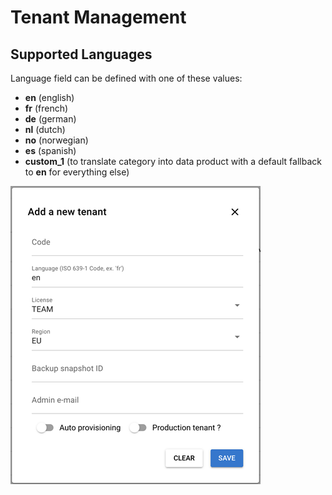 # Tenant Management

## Supported Languages

Language field can be defined with one of these values:

* **en** (english)
* **fr** (french)
* **de** (german)
* **nl** (dutch)
* **no** (norwegian)
* **es** (spanish)
* **custom_1** (to translate category into data product with a default fallback to **en** for everything else)

![](./images/zeenea-tenant-add.png)